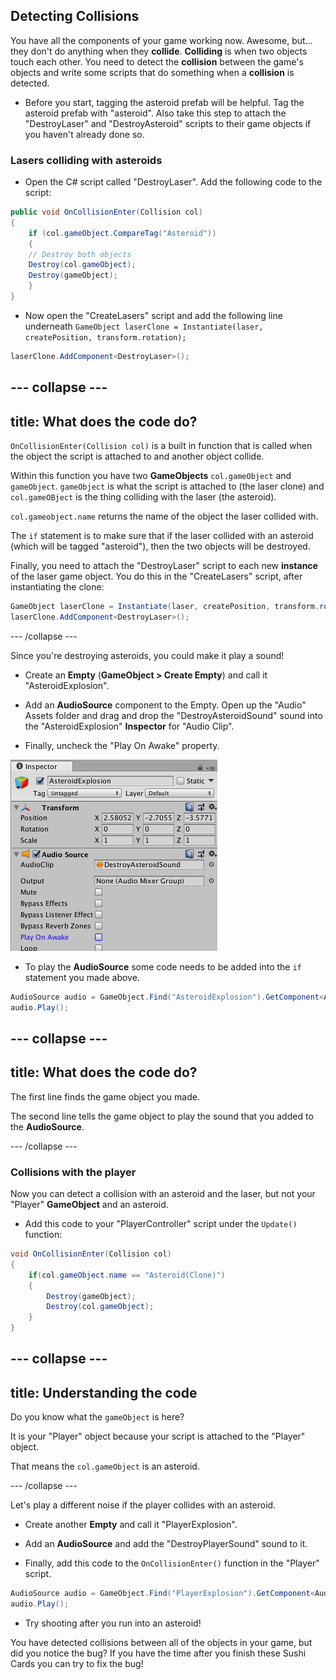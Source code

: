 ## Detecting Collisions

You have all the components of your game working now. Awesome, but... they don't do anything when they **collide**. **Colliding** is when two objects touch each other. You need to detect the **collision** between the game's objects and write some scripts that do something when a **collision** is detected.

+ Before you start, tagging the asteroid prefab will be helpful. Tag the asteroid prefab with "asteroid". Also take this step to attach the "DestroyLaser" and "DestroyAsteroid" scripts to their game objects if you haven't already done so.

### Lasers colliding with asteroids

+ Open the C# script called "DestroyLaser". Add the following code to the script:

```csharp
public void OnCollisionEnter(Collision col)
{
    if (col.gameObject.CompareTag("Asteroid"))
    {
    // Destroy both objects
    Destroy(col.gameObject);
    Destroy(gameObject);
    }
}
```
  
+ Now open the "CreateLasers" script and add the following line underneath `GameObject laserClone = Instantiate(laser, createPosition, transform.rotation);`

```csharp
laserClone.AddComponent<DestroyLaser>();
```

--- collapse ---
---
title: What does the code do?
---

`OnCollisionEnter(Collision col)` is a built in function that is called when the object the script is attached to and another object collide.

Within this function you have two **GameObjects** `col.gameObject` and `gameObject`. `gameObject` is what the script is attached to (the laser clone) and `col.gameOBject` is the thing colliding with the laser (the asteroid). 

`col.gameobject.name` returns the name of the object the laser collided with.

The `if` statement is to make sure that if the laser collided with an asteroid (which will be tagged "asteroid"), then the two objects will be destroyed.

Finally, you need to attach the "DestroyLaser" script to each new **instance** of the laser game object. You do this in the "CreateLasers" script, after instantiating the clone:

```csharp
GameObject laserClone = Instantiate(laser, createPosition, transform.rotation);
laserClone.AddComponent<DestroyLaser>();
```

--- /collapse ---

Since you're destroying asteroids, you could make it play a sound!

+ Create an **Empty** (**GameObject > Create Empty**) and call it "AsteroidExplosion".

+ Add an **AudioSource** component to the Empty. Open up the "Audio" Assets folder and drag and drop the "DestroyAsteroidSound" sound into the "AsteroidExplosion" **Inspector** for "Audio Clip". 

+ Finally, uncheck the "Play On Awake" property. 

![The Play On Awake checkbox is unticked](images/step7_playOnAwake.png)

+ To play the **AudioSource** some code needs to be added into the `if` statement you made above.

```csharp
AudioSource audio = GameObject.Find("AsteroidExplosion").GetComponent<AudioSource>();
audio.Play();
```

--- collapse ---
---
title: What does the code do?
---

The first line finds the game object you made.

The second line tells the game object to play the sound that you added to the **AudioSource**.

--- /collapse ---

### Collisions with the player

Now you can detect a collision with an asteroid and the laser, but not your "Player" **GameObject** and an asteroid.

+ Add this code to your "PlayerController" script under the `Update()` function:

```csharp
void OnCollisionEnter(Collision col)
{
    if(col.gameObject.name == "Asteroid(Clone)")
    {
        Destroy(gameObject);
        Destroy(col.gameObject);
    }
}
```

--- collapse ---
---
title: Understanding the code
---

Do you know what the `gameObject` is here?

It is your "Player" object because your script is attached to the "Player" object. 

That means the `col.gameObject` is an asteroid.

--- /collapse ---

Let's play a different noise if the player collides with an asteroid.

+ Create another **Empty** and call it "PlayerExplosion".

+ Add an **AudioSource** and add the "DestroyPlayerSound" sound to it.

+ Finally, add this code to the `OnCollisionEnter()` function in the "Player" script.

```csharp
AudioSource audio = GameObject.Find("PlayerExplosion").GetComponent<AudioSource>();
audio.Play();
```
   
+ Try shooting after you run into an asteroid! 

You have detected collisions between all of the objects in your game, but did you notice the bug? If you have the time after you finish these Sushi Cards you can try to fix the bug!

    
    